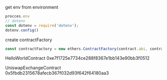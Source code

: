 

get env from environment
```javascript
procces.env
// dotenv
const dotenv = require('dotenv');
dotenv.config()
```

create contractFactory
```javascript
const contractFactory = new ethers.ContractFactory(contract.abi, contract.evm.bytecode.object, signer);
```


HelloWorldContract
0xe7f1725e7734ce288f8367e1bb143e90bb3f0512

UniswapExchangeContract
0x5fbdb2315678afecb367f032d93f642f64180aa3